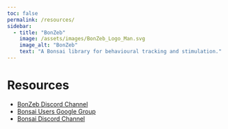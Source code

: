 ```yaml
---
toc: false
permalink: /resources/
sidebar:
  - title: "BonZeb"
    image: /assets/images/BonZeb_Logo_Man.svg
    image_alt: "BonZeb"
    text: "A Bonsai library for behavioural tracking and stimulation."
---
```


# Resources
* [BonZeb Discord Channel](https://discord.gg/mU7RtUy6qr)
* [Bonsai Users Google Group](https://groups.google.com/forum/#!forum/bonsai-users)
* [Bonsai Discord Channel](https://discord.gg/mU7RtUy6qr)